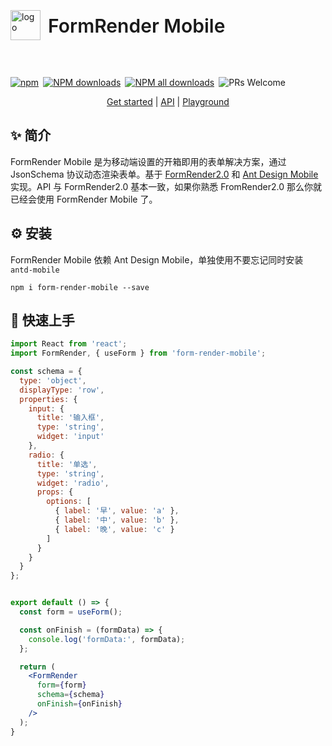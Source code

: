 <div style="display:flex;align-items:center;margin-bottom:24px">
  <img src="https://img.alicdn.com/tfs/TB17UtINiLaK1RjSZFxXXamPFXa-606-643.png" alt="logo" width="48px"/>
  <h4 style="font-size:30px;font-weight:600;display:inline-block;margin-left:12px">FormRender Mobile</h4>
</div>
<p style="display:flex;justify-content:space-between;width:440px">
  <a href="https://www.npmjs.com/package/form-render-mobile?_blank">
    <img alt="npm" src="https://img.shields.io/npm/v/form-render-mobile.svg?maxAge=3600&style=flat-square">
  </a>
  <a href="https://npmjs.org/package/form-render-mobile">
    <img alt="NPM downloads" src="https://img.shields.io/npm/dm/fform-render-mobile.svg?style=flat-square">
  </a>
  <a href="https://npmjs.org/package/form-render-mobile">
    <img alt="NPM all downloads" src="https://img.shields.io/npm/dt/form-render-mobile.svg?style=flat-square">
  </a>
  <a>
    <img alt="PRs Welcome" src="https://img.shields.io/badge/PRs-welcome-brightgreen.svg?style=flat-square">
  </a>
</p>


<p align="center">
  <a href="https://xrender.fun/form-render-mobile">Get started</a> | 
  <a href="https://xrender.fun/form-render-mobile/api">API</a> |
  <a href="https://xrender.fun/playground">Playground</a>
</p>

## ✨ 简介

FormRender Mobile 是为移动端设置的开箱即用的表单解决方案，通过 JsonSchema 协议动态渲染表单。基于 [FormRender2.0](https://xrender.fun/form-render) 和 [Ant Design Mobile](https://mobile.ant.design/zh/components/form/) 实现。API 与 FormRender2.0 基本一致，如果你熟悉 FromRender2.0 那么你就已经会使用 FormRender Mobile 了。

## ⚙️ 安装

FormRender Mobile 依赖 Ant Design Mobile，单独使用不要忘记同时安装 `antd-mobile`

```shell
npm i form-render-mobile --save
```

## 🚀 快速上手

```jsx
import React from 'react';
import FormRender, { useForm } from 'form-render-mobile';

const schema = {
  type: 'object',
  displayType: 'row',
  properties: {
    input: {
      title: '输入框',
      type: 'string',
      widget: 'input'
    },
    radio: {
      title: '单选',
      type: 'string',
      widget: 'radio',
      props: {
        options: [
          { label: '早', value: 'a' },
          { label: '中', value: 'b' },
          { label: '晚', value: 'c' }
        ]
      }
    }
  }
};


export default () => {
  const form = useForm();

  const onFinish = (formData) => {
    console.log('formData:', formData);
  };

  return (
    <FormRender 
      form={form} 
      schema={schema} 
      onFinish={onFinish}
    />
  );
}
```
